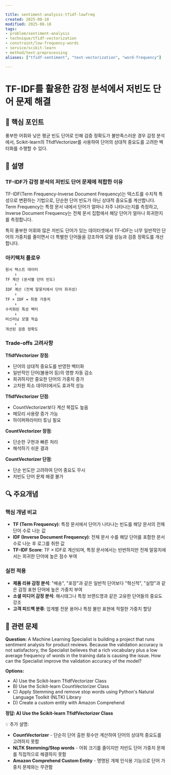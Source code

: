 ```yaml
---

title: sentiment-analysis-tfidf-lowfreq
created: 2025-08-18
modified: 2025-08-18
tags:
- problem/sentiment-analysis
- technique/tfidf-vectorization
- constraint/low-frequency-words
- service/scikit-learn
- method/text-preprocessing
aliases: ["tfidf-sentiment", "text-vectorization", "word-frequency"]

---
```


# TF-IDF를 활용한 감정 분석에서 저빈도 단어 문제 해결

## 🎯 핵심 포인트

풍부한 어휘와 낮은 평균 빈도 단어로 인해 검증 정확도가 불만족스러운 경우 감정 분석에서, Scikit-learn의 TfidfVectorizer를 사용하여 단어의 상대적 중요도를 고려한 벡터화를 수행할 수 있다.

## 📝 설명

### TF-IDF가 감정 분석의 저빈도 단어 문제에 적합한 이유

TF-IDF(Term Frequency-Inverse Document Frequency)는 텍스트를 수치적 특성으로 변환하는 기법으로, 단순한 단어 빈도가 아닌 상대적 중요도를 계산합니다. Term Frequency는 특정 문서 내에서 단어가 얼마나 자주 나타나는지를 측정하고, Inverse Document Frequency는 전체 문서 집합에서 해당 단어가 얼마나 희귀한지를 측정합니다.

특히 풍부한 어휘와 많은 저빈도 단어가 있는 데이터셋에서 TF-IDF는 너무 일반적인 단어의 가중치를 줄이면서 더 특별한 단어들을 강조하여 모델 성능과 검증 정확도를 개선합니다.

### 아키텍처 플로우

```
원시 텍스트 데이터
    ↓
TF 계산 (문서별 단어 빈도)
    ↓
IDF 계산 (전체 말뭉치에서 단어 희귀성)
    ↓
TF × IDF = 최종 가중치
    ↓
수치화된 특성 벡터
    ↓
머신러닝 모델 학습
    ↓
개선된 검증 정확도
```

### Trade-offs 고려사항

**TfidfVectorizer 장점**:
- 단어의 상대적 중요도를 반영한 벡터화
- 일반적인 단어(불용어 등)의 영향 자동 감소
- 희귀하지만 중요한 단어의 가중치 증가
- 고차원 희소 데이터에서도 효과적 성능

**TfidfVectorizer 단점**:
- CountVectorizer보다 계산 복잡도 높음
- 메모리 사용량 증가 가능
- 하이퍼파라미터 튜닝 필요

**CountVectorizer 장점**:
- 단순한 구현과 빠른 처리
- 해석하기 쉬운 결과

**CountVectorizer 단점**:
- 단순 빈도만 고려하여 단어 중요도 무시
- 저빈도 단어 문제 해결 불가

## 🔍 주요개념

### 핵심 개념 비교

- **TF (Term Frequency)**: 특정 문서에서 단어가 나타나는 빈도를 해당 문서의 전체 단어 수로 나눈 값
- **IDF (Inverse Document Frequency)**: 전체 문서 수를 해당 단어를 포함한 문서 수로 나눈 후 로그를 취한 값
- **TF-IDF Score**: TF × IDF로 계산되며, 특정 문서에서는 빈번하지만 전체 말뭉치에서는 희귀한 단어에 높은 점수 부여

### 실전 적용

- **제품 리뷰 감정 분석**: "배송", "포장"과 같은 일반적 단어보다 "혁신적", "실망"과 같은 감정 표현 단어에 높은 가중치 부여
- **소셜 미디어 감정 분석**: 해시태그나 특정 브랜드명과 같은 고유한 단어들의 중요도 강조
- **고객 피드백 분류**: 업계별 전문 용어나 특정 불만 표현에 적절한 가중치 할당

## 📝 관련 문제

**Question:** A Machine Learning Specialist is building a project that runs sentiment analysis for product reviews. Because the validation accuracy is not satisfactory, the Specialist believes that a rich vocabulary plus a low average frequency of words in the training data is causing the issue. How can the Specialist improve the validation accuracy of the model?

**Options:**

- A) Use the Scikit-learn TfidfVectorizer Class
- B) Use the Scikit-learn CountVectorizer Class
- C) Apply Stemming and remove stop words using Python's Natural Language Toolkit (NLTK) Library
- D) Create a custom entity with Amazon Comprehend

**정답: A) Use the Scikit-learn TfidfVectorizer Class**

💡 추가 설명:

- **CountVectorizer** - 단순히 단어 출현 횟수만 계산하여 단어의 상대적 중요도를 고려하지 못함
- **NLTK Stemming/Stop words** - 어휘 크기를 줄이지만 저빈도 단어 가중치 문제를 직접적으로 해결하지 못함
- **Amazon Comprehend Custom Entity** - 명명된 개체 인식용 기능으로 단어 가중치 문제와는 무관함